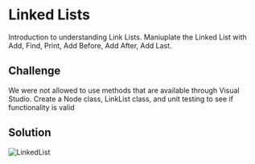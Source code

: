 # Linked Lists
Introduction to understanding Link Lists. Maniuplate the Linked List with Add, Find, Print, Add Before, Add After, Add Last.

## Challenge
We were not allowed to use methods that are available through Visual Studio.
Create a Node class, LinkList class, and unit testing to see if functionality is valid

## Solution

![LinkedList](../../assets/LinkedListVisual.jpg)
